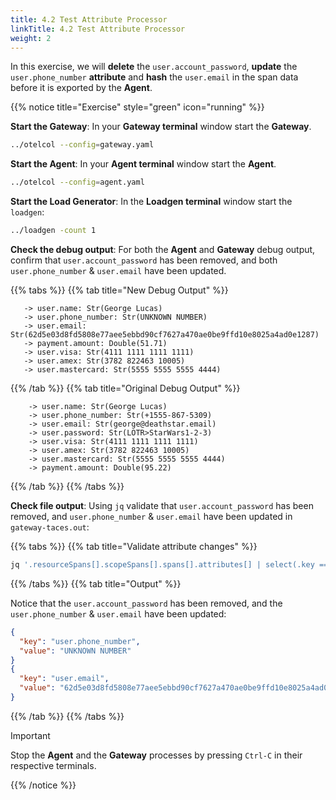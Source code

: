 ```yaml
---
title: 4.2 Test Attribute Processor
linkTitle: 4.2 Test Attribute Processor
weight: 2
---
```


In this exercise, we will **delete** the `user.account_password`, **update** the `user.phone_number` **attribute** and **hash** the `user.email` in the span data before it is exported by the **Agent**.

{{% notice title="Exercise" style="green" icon="running" %}}

**Start the Gateway**: In your **Gateway terminal** window start the **Gateway**.

```bash
../otelcol --config=gateway.yaml
```

**Start the Agent**: In your **Agent terminal** window start the **Agent**.

```bash
../otelcol --config=agent.yaml
```

**Start the Load Generator**: In the **Loadgen terminal** window start the `loadgen`:

```bash
../loadgen -count 1
```

**Check the debug output**: For both the **Agent** and **Gateway** debug output, confirm that `user.account_password` has been removed, and both `user.phone_number` & `user.email` have been updated.

{{% tabs %}}
{{% tab title="New Debug Output" %}}

  ```text
     -> user.name: Str(George Lucas)
     -> user.phone_number: Str(UNKNOWN NUMBER)
     -> user.email: Str(62d5e03d8fd5808e77aee5ebbd90cf7627a470ae0be9ffd10e8025a4ad0e1287)
     -> payment.amount: Double(51.71)
     -> user.visa: Str(4111 1111 1111 1111)
     -> user.amex: Str(3782 822463 10005)
     -> user.mastercard: Str(5555 5555 5555 4444)
  ```

{{% /tab %}}
{{% tab title="Original Debug Output" %}}

 ```text
     -> user.name: Str(George Lucas)
     -> user.phone_number: Str(+1555-867-5309)
     -> user.email: Str(george@deathstar.email)
     -> user.password: Str(LOTR>StarWars1-2-3)
     -> user.visa: Str(4111 1111 1111 1111)
     -> user.amex: Str(3782 822463 10005)
     -> user.mastercard: Str(5555 5555 5555 4444)
     -> payment.amount: Double(95.22)
  ```

{{% /tab %}}
{{% /tabs %}}

**Check file output**: Using `jq` validate that `user.account_password` has been removed, and `user.phone_number` & `user.email` have been updated in `gateway-taces.out`:

{{% tabs %}}
{{% tab title="Validate attribute changes" %}}

```bash
jq '.resourceSpans[].scopeSpans[].spans[].attributes[] | select(.key == "user.password" or .key == "user.phone_number" or .key == "user.email") | {key: .key, value: .value.stringValue}' ./gateway-traces.out
```

{{% /tabs %}}
{{% tab title="Output" %}}

Notice that the `user.account_password` has been removed, and the `user.phone_number` & `user.email` have been updated:

```json
{
  "key": "user.phone_number",
  "value": "UNKNOWN NUMBER"
}
{
  "key": "user.email",
  "value": "62d5e03d8fd5808e77aee5ebbd90cf7627a470ae0be9ffd10e8025a4ad0e1287"
}
```

{{% /tab %}}
{{% /tabs %}}

> [!IMPORTANT]
> Stop the **Agent** and the **Gateway** processes by pressing `Ctrl-C` in their respective terminals.

{{% /notice %}}
